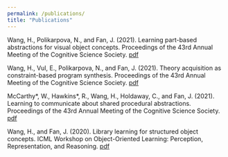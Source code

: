 ```yaml
---
permalink: /publications/
title: "Publications"
---
```


Wang, H., Polikarpova, N., and Fan, J. (2021). Learning part-based abstractions for visual object concepts. Proceedings of the 43rd Annual Meeting of the Cognitive Science Society. [pdf](https://cogtoolslab.github.io/pdf/wang_cogsci_2021a.pdf)

Wang, H., Vul, E., Polikarpova, N., and Fan, J. (2021). Theory acquisition as constraint-based program synthesis. Proceedings of the 43rd Annual Meeting of the Cognitive Science Society. [pdf](https://cogtoolslab.github.io/pdf/wang_cogsci_2021b.pdf)

McCarthy*, W., Hawkins*, R., Wang, H., Holdaway, C., and Fan, J. (2021). Learning to communicate about shared procedural abstractions. Proceedings of the 43rd Annual Meeting of the Cognitive Science Society. [pdf](https://cogtoolslab.github.io/pdf/mccarthy_cogsci_2021b.pdf)

Wang, H., and Fan, J. (2020). Library learning for structured object concepts. ICML Workshop on Object-Oriented Learning: Perception, Representation, and Reasoning. [pdf](https://cogtoolslab.github.io/pdf/wang_ool_2020.pdf)